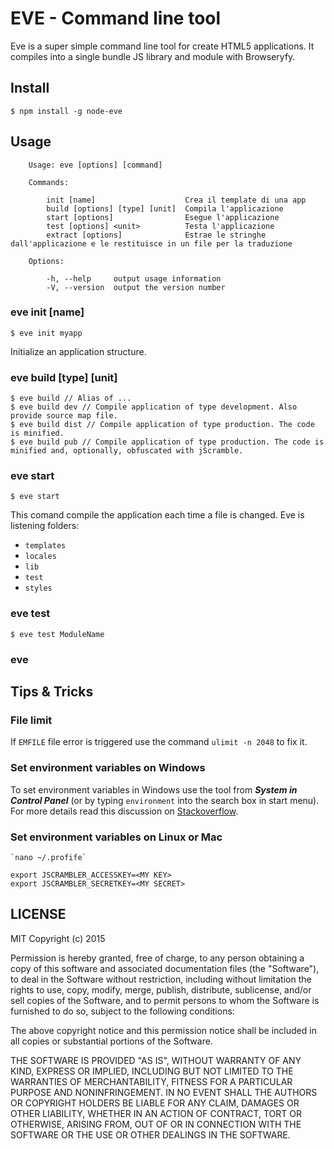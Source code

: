 # EVE - Command line tool

Eve is a super simple command line tool for create HTML5 applications. It compiles into a single bundle JS library and module with Browseryfy.

## Install

```
$ npm install -g node-eve
```

## Usage

```
	Usage: eve [options] [command]

	Commands:

		init [name]                    Crea il template di una app
		build [options] [type] [unit]  Compila l'applicazione
		start [options]                Esegue l'applicazione
		test [options] <unit>          Testa l'applicazione
		extract [options]              Estrae le stringhe dall'applicazione e le restituisce in un file per la traduzione

	Options:

		-h, --help     output usage information
		-V, --version  output the version number
```


### eve init [name]

```
$ eve init myapp
```

Initialize an application structure.


### eve build [type] [unit]

```
$ eve build // Alias of ...
$ eve build dev // Compile application of type development. Also provide source map file.
$ eve build dist // Compile application of type production. The code is minified.
$ eve build pub // Compile application of type production. The code is minified and, optionally, obfuscated with jScramble.
```

### eve start

```
$ eve start
```

This comand compile the application each time a file is changed. Eve is listening folders:

- `templates`
- `locales`
- `lib`
- `test`
- `styles`


### eve test

```
$ eve test ModuleName
```

### eve 










## Tips & Tricks

### File limit

If `EMFILE` file error is triggered use the command `ulimit -n 2048` to fix it.

### Set environment variables on Windows

To set environment variables in Windows use the tool from ***System in Control Panel*** (or by typing `environment` into the search box in start menu). For more details read this discussion on [Stackoverflow](http://stackoverflow.com/a/9250168).

### Set environment variables on Linux or Mac


```
`nano ~/.profife`

export JSCRAMBLER_ACCESSKEY=<MY KEY>
export JSCRAMBLER_SECRETKEY=<MY SECRET>
```



## LICENSE

MIT 
Copyright (c) 2015

Permission is hereby granted, free of charge, to any person
obtaining a copy of this software and associated documentation
files (the "Software"), to deal in the Software without
restriction, including without limitation the rights to use,
copy, modify, merge, publish, distribute, sublicense, and/or sell
copies of the Software, and to permit persons to whom the
Software is furnished to do so, subject to the following
conditions:

The above copyright notice and this permission notice shall be
included in all copies or substantial portions of the Software.

THE SOFTWARE IS PROVIDED "AS IS", WITHOUT WARRANTY OF ANY KIND,
EXPRESS OR IMPLIED, INCLUDING BUT NOT LIMITED TO THE WARRANTIES
OF MERCHANTABILITY, FITNESS FOR A PARTICULAR PURPOSE AND
NONINFRINGEMENT. IN NO EVENT SHALL THE AUTHORS OR COPYRIGHT
HOLDERS BE LIABLE FOR ANY CLAIM, DAMAGES OR OTHER LIABILITY,
WHETHER IN AN ACTION OF CONTRACT, TORT OR OTHERWISE, ARISING
FROM, OUT OF OR IN CONNECTION WITH THE SOFTWARE OR THE USE OR
OTHER DEALINGS IN THE SOFTWARE.


